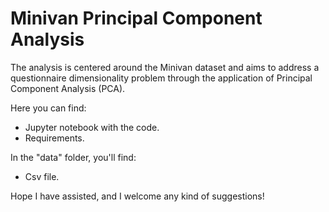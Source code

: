 # Minivan Principal Component Analysis

The analysis is centered around the Minivan dataset and aims to address a questionnaire dimensionality problem through the application of Principal Component Analysis (PCA).

Here you can find:
- Jupyter notebook with the code.
- Requirements.

In the "data" folder, you'll find:
- Csv file.

Hope I have assisted, and I welcome any kind of suggestions!
